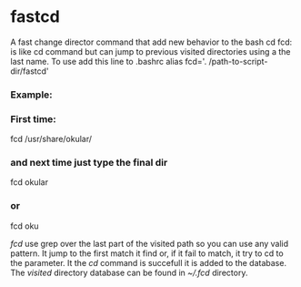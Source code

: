 # fastcd
A fast change director command that add new behavior to the bash cd
fcd: is like cd command but can jump to previous visited directories using a the last name.
To use add this line to .bashrc
alias fcd='. /path-to-script-dir/fastcd'

### Example:
### First time: 
fcd /usr/share/okular/
### and next time just type the final dir
fcd okular
### or
fcd oku

*fcd* use grep over the last part of the visited path so you can use any valid pattern. It jump to the first match it find or, if it fail to match, it try to cd to the parameter. It the *cd* command is succefull it is added to the database.
The *visited* directory database can be found in *~/.fcd* directory.
